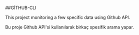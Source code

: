 ##GİTHUB-CLI

This project monitoring a few specific data using Github API.


Bu proje Github API'si kullanılarak birkaç spesifik arama yapar.


